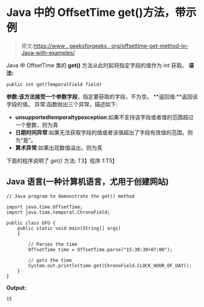 # Java 中的 OffsetTime get()方法，带示例

> 原文:[https://www . geeksforgeeks . org/offsettime-get-method-in-Java-with-examples/](https://www.geeksforgeeks.org/offsettime-get-method-in-java-with-examples/)

Java 中 OffsetTime 类的 **get()** 方法从此时起将指定字段的值作为 int 获取。
**语法:**

```
public int get(TemporalField field)
```

**参数:**该方法接受一个参数**字段**，指定要获取的字段，不为空。
**返回值:**返回该字段的值。
异常:函数抛出三个异常，描述如下:

*   **unsupportedtemporaltypexception**:如果不支持该字段或者值的范围超过一个整数，则为真
*   **日期时间异常**:如果无法获取字段的值或者该值超出了字段有效值的范围，则为“是”。
*   **算术异常**:如果出现数值溢出，则为真

下面的程序说明了 *get()* 方法:
T3】程序 1:T5】

## Java 语言(一种计算机语言，尤用于创建网站)

```
// Java program to demonstrate the get() method

import java.time.OffsetTime;
import java.time.temporal.ChronoField;

public class GFG {
    public static void main(String[] args)
    {

        // Parses the time
        OffsetTime time = OffsetTime.parse("15:30:30+07:00");

        // gets the time
        System.out.println(time.get(ChronoField.CLOCK_HOUR_OF_DAY));
    }
}
```

**Output:** 

```
15
```